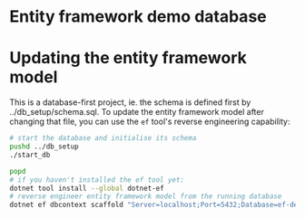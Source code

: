 # Entity framework demo database

# Updating the entity framework model

This is a database-first project, ie. the schema is defined first by
../db_setup/schema.sql. To update the entity framework model after changing that
file, you can use the `ef` tool's reverse engineering capability:

```sh
# start the database and initialise its schema
pushd ../db_setup
./start_db

popd
# if you haven't installed the ef tool yet:
dotnet tool install --global dotnet-ef
# reverse engineer entity framework model from the running database
dotnet ef dbcontext scaffold "Server=localhost;Port=5432;Database=ef-demo-db;User Id=postgres;Password=postgres;" Npgsql.EntityFrameworkCore.PostgreSQL --force
```
